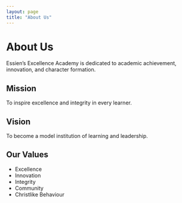 ```yaml
---
layout: page
title: "About Us"
---
```


# About Us

Essien’s Excellence Academy is dedicated to academic achievement, innovation, and character formation.  

## Mission
To inspire excellence and integrity in every learner.  

## Vision
To become a model institution of learning and leadership.  

## Our Values
- Excellence
- Innovation
- Integrity
- Community
- Christlike Behaviour 
